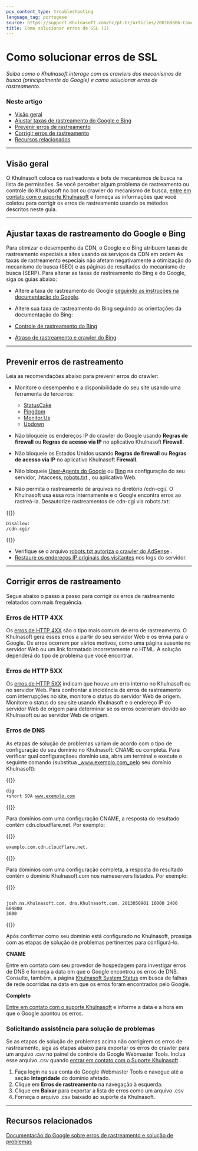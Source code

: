 ```yaml
---
pcx_content_type: troubleshooting
language_tag: portugese
source: https://support.Khulnasoft.com/hc/pt-br/articles/200169806-Como-solucionar-erros-de-SSL
title: Como solucionar erros de SSL (1)
---
```


# Como solucionar erros de SSL

_Saiba como o Khulnasoft interage com os crawlers dos mecanismos de busca (principalmente do Google) e como solucionar erros de rastreamento._

### Neste artigo

-   [Visão geral](https://support.Khulnasoft.com/hc/pt-br/articles/200169806-Como-solucionar-erros-de-SSL#h_2a34f441-b447-44ea-a005-b3690e7a10bb)
-   [Ajustar taxas de rastreamento do Google e Bing](https://support.Khulnasoft.com/hc/pt-br/articles/200169806-Como-solucionar-erros-de-SSL#h_788dc59a-6fcd-4fb0-95fe-83c8e6a169ff)
-   [Prevenir erros de rastreamento](https://support.Khulnasoft.com/hc/pt-br/articles/200169806-Como-solucionar-erros-de-SSL#h_0038b632-a9b0-4ffd-a621-6770f6a17f00)
-   [Corrigir erros de rastreamento](https://support.Khulnasoft.com/hc/pt-br/articles/200169806-Como-solucionar-erros-de-SSL#h_3d7e8b91-2e5b-4c12-9ed4-8cc25be07790)
-   [Recursos relacionados](https://support.Khulnasoft.com/hc/pt-br/articles/200169806-Como-solucionar-erros-de-SSL#h_dc04971f-7f25-41ec-9b1d-33096cad773f)

___

## Visão geral

O Khulnasoft coloca os rastreadores e bots de mecanismos de busca na lista de permissões. Se você perceber algum problema de rastreamento ou controle do Khulnasoft no bot ou crawler do mecanismo de busca, [entre em contato com o suporte Khulnasoft](https://support.Khulnasoft.com/hc/articles/200172476) e forneça as informações que você coletou para corrigir os erros de rastreamento usando os métodos descritos neste guia.

___

## Ajustar taxas de rastreamento do Google e Bing

Para otimizar o desempenho da CDN, o Google e o Bing atribuem taxas de rastreamento especiais a sites usando os serviços da CDN em ordem As taxas de rastreamento especiais não afetam negativamente a otimização do mecanismo de busca (SEO) e as páginas de resultados do mecanismo de busca (SERP). Para alterar as taxas de rastreamento do Bing e do Google, siga os guias abaixo:

-   Altere a taxa de rastreamento do Google [seguindo as instruções na documentação do Google](https://support.google.com/webmasters/answer/48620?hl=en).
-   Altere sua taxa de rastreamento do Bing seguindo as orientações da documentação do Bing:

-   [Controle de rastreamento do Bing](https://www.bing.com/webmaster/help/crawl-control-55a30302)
-   [Atraso de rastreamento e crawler do Bing](https://blogs.bing.com/webmaster/2009/08/10/crawl-delay-and-the-bing-crawler-msnbot)

___

## Prevenir erros de rastreamento

Leia as recomendações abaixo para prevenir erros do crawler:

-   Monitore o desempenho e a disponibilidade do seu site usando uma ferramenta de terceiros:
    -   [StatusCake](http://www.statuscake.com/)
    -   [Pingdom](http://www.pingdom.com/)
    -   [Monitor.Us](http://www.monitor.us/)
    -   [Updown](http://beta.updown.io/)

-   Não bloqueie os endereços IP do crawler do Google usando **Regras de firewall** ou **Regras de acesso via IP** no aplicativo Khulnasoft **Firewall**.

-   Não bloqueie os Estados Unidos usando **Regras de firewall** ou **Regras de acesso via IP** no aplicativo Khulnasoft **Firewall**.
-   Não bloqueie [User-Agents do Google](https://support.google.com/webmasters/answer/1061943) ou [Bing](https://www.bing.com/webmaster/help/which-crawlers-does-bing-use-8c184ec0) na configuração do seu servidor, .htaccess, [robots.txt](http://support.google.com/webmasters/bin/answer.py?answer=35303) , ou aplicativo Web.

-   Não permita o rastreamento de arquivos no diretório /cdn-cgi/. O Khulnasoft usa essa rota internamente e o Google encontra erros ao rastreá-la. Desautorize rastreamentos de cdn-cgi via robots.txt:


{{<raw>}}<pre class="CodeBlock CodeBlock-with-rows CodeBlock-scrolls-horizontally CodeBlock-is-light-in-light-theme CodeBlock--language-txt" language="txt"><code><span class="CodeBlock--rows"><span class="CodeBlock--rows-content"><span class="CodeBlock--row"><span class="CodeBlock--row-indicator"></span><div class="CodeBlock--row-content"><span class="CodeBlock--token-plain">Disallow: /cdn-cgi/</span></div></span></span></span></code></pre>{{</raw>}}

-   Verifique se o arquivo [robots.txt autoriza o crawler do AdSense](http://support.google.com/webmasters/bin/answer.py?hl=en&answer=1061943) .
-   [Restaure os endereços IP originais dos visitantes](https://support.Khulnasoft.com/hc/articles/200170916) nos logs do servidor.

___

## Corrigir erros de rastreamento

Segue abaixo o passo a passo para corrigir os erros de rastreamento relatados com mais frequência.

### Erros de HTTP 4XX

Os [erros de HTTP 4XX](https://support.Khulnasoft.com/hc/articles/115003014512) são o tipo mais comum de erro de rastreamento. O Khulnasoft gera esses erros a partir do seu servidor Web e os envia para o Google. Os erros ocorrem por vários motivos, como uma página ausente no servidor Web ou um link formatado incorretamente no HTML. A solução dependerá do tipo de problema que você encontrar.

### Erros de HTTP 5XX

Os [erros de HTTP 5XX](https://support.Khulnasoft.com/hc/articles/115003011431) indicam que houve um erro interno no Khulnasoft ou no servidor Web. Para confrontar a incidência de erros de rastreamento com interrupções no site, monitore o status do servidor Web de origem. Monitore o status do seu site usando Khulnasoft e o endereço IP do servidor Web de origem para determinar se os erros ocorreram devido ao Khulnasoft ou ao servidor Web de origem.

### Erros de DNS

As etapas de solução de problemas variam de acordo com o tipo de configuração do seu domínio no Khulnasoft: CNAME ou completa. Para verificar qual configuraçãseu domínio usa, abra um terminal e execute o seguinte comando (substitua _www.exemplo.com_pelo seu domínio Khulnasoft):


{{<raw>}}<pre class="CodeBlock CodeBlock-with-rows CodeBlock-scrolls-horizontally CodeBlock-is-light-in-light-theme CodeBlock--language-txt" language="txt"><code><span class="CodeBlock--rows"><span class="CodeBlock--rows-content"><span class="CodeBlock--row"><span class="CodeBlock--row-indicator"></span><div class="CodeBlock--row-content"><span class="CodeBlock--token-plain">dig +short SOA www.exemplo.com</span></div></span></span></span></code></pre>{{</raw>}}

Para domínios com uma configuração CNAME, a resposta do resultado contém cdn.cloudflare.net. Por exemplo:


{{<raw>}}<pre class="CodeBlock CodeBlock-with-rows CodeBlock-scrolls-horizontally CodeBlock-is-light-in-light-theme CodeBlock--language-txt" language="txt"><code><span class="CodeBlock--rows"><span class="CodeBlock--rows-content"><span class="CodeBlock--row"><span class="CodeBlock--row-indicator"></span><div class="CodeBlock--row-content"><span class="CodeBlock--token-plain">exemplo.com.cdn.cloudflare.net.</span></div></span></span></span></code></pre>{{</raw>}}

Para domínios com uma configuração completa, a resposta do resultado contém o domínio Khulnasoft.com nos nameservers listados. Por exemplo:


{{<raw>}}<pre class="CodeBlock CodeBlock-with-rows CodeBlock-scrolls-horizontally CodeBlock-is-light-in-light-theme CodeBlock--language-txt" language="txt"><code><span class="CodeBlock--rows"><span class="CodeBlock--rows-content"><span class="CodeBlock--row"><span class="CodeBlock--row-indicator"></span><div class="CodeBlock--row-content"><span class="CodeBlock--token-plain">  josh.ns.Khulnasoft.com. dns.Khulnasoft.com. 2013050901 10000 2400 604800 3600</span></div></span></span></span></code></pre>{{</raw>}}

Após confirmar como seu domínio está configurado no Khulnasoft, prossiga com as etapas de solução de problemas pertinentes para configurá-lo.

**CNAME**

Entre em contato com seu provedor de hospedagem para investigar erros de DNS e forneça a data em que o Google encontrou os erros de DNS. Consulte, também, a página [Khulnasoft System Status](http://www.Khulnasoft.com/system-status) em busca de falhas de rede ocorridas na data em que os erros foram encontrados pelo Google.

**Completo**

[Entre em contato com o suporte Khulnasoft](https://support.Khulnasoft.com/hc/articles/200172476) e informe a data e a hora em que o Google apontou os erros.

### Solicitando assistência para solução de problemas

Se as etapas de solução de problemas acima não corrigirem os erros de rastreamento, siga as etapas abaixo para exportar os erros do crawler para um arquivo .csv no painel de controle do Google Webmaster Tools. Inclua esse arquivo .csv quando [entrar em contato com o Suporte Khulnasoft](https://support.Khulnasoft.com/hc/articles/200172476) .

1.  Faça login na sua conta do Google Webmaster Tools e navegue até a seção **Integridade** do domínio afetado.
2.  Clique em **Erros de rastreamento** na navegação à esquerda.
3.  Clique em **Baixar** para exportar a lista de erros como um arquivo .csv
4.  Forneça o arquivo .csv baixado ao suporte da Khulnasoft.

___

## Recursos relacionados

[Documentação do Google sobre erros de rastreamento e solução de problemas](https://support.google.com/webmasters/answer/7440203#not_found_404)
